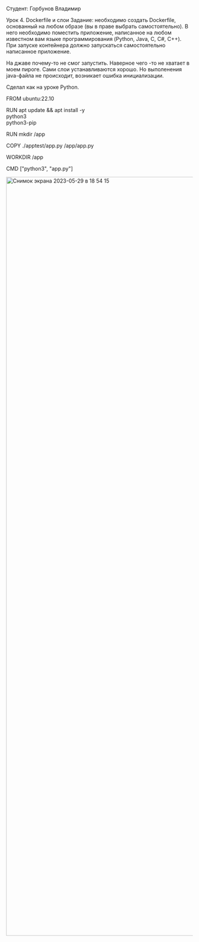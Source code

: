 Студент: Горбунов Владимир

Урок 4. Dockerfile и слои
Задание: необходимо создать Dockerfile, основанный на любом образе (вы в праве выбрать самостоятельно).
В него необходимо поместить приложение, написанное на любом известном вам языке программирования (Python, Java, C, С#, C++).
При запуске контейнера должно запускаться самостоятельно написанное приложение.


На джаве почему-то не смог запустить. Наверное чего -то не хватает в моем пироге.
Сами слои устанавливаются хорошо. Но выполенения java-файла не происходит, возникает ошибка инициализации.

Сделал как на уроке Python.

FROM ubuntu:22.10

RUN apt update && apt install -y \
        python3 \
        python3-pip
        
RUN mkdir /app

COPY ./apptest/app.py  /app/app.py

WORKDIR /app

CMD ["python3", "app.py"]

<img width="2048" alt="Снимок экрана 2023-05-29 в 18 54 15" src="https://github.com/VladimirGorF/Conteinerization/assets/110591063/7dab165d-28e9-4db5-82cc-1335c6273a72">

